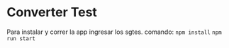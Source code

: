 # Converter Test

Para instalar y correr la app ingresar los sgtes. comando:
`npm install`
`npm run start`